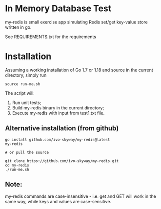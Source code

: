 # In Memory Database Test

my-redis is small exercise app simulating Redis set/get key-value store written in go.

See REQUIREMENTS.txt for the requirements

# Installation

Assuming a working installation of Go 1.7 or 1.18 and source in the current directory, simply run 

```
source run-me.sh
```

The script will:

1. Run unit tests;
2. Build my-redis binary in the current directory;
3. Execute my-redis with input from test1.txt file.


## Alternative installation (from github)

```
go install github.com/ivo-skyway/my-redis@latest
my-redis

# or pull the source

git clone https://github.com/ivo-skyway/my-redis.git
cd my-redis
./run-me.sh
```

## Note: 

my-redis commands are case-insensitive - i.e. get and GET will work in the same way, while keys and values are case-sensitive.





